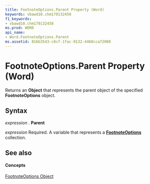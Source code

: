 ```yaml
---
title: FootnoteOptions.Parent Property (Word)
keywords: vbawd10.chm170132458
f1_keywords:
- vbawd10.chm170132458
ms.prod: WORD
api_name:
- Word.FootnoteOptions.Parent
ms.assetid: 816b3543-c8cf-1fac-9132-4468cca72008
---
```



# FootnoteOptions.Parent Property (Word)

Returns an  **Object** that represents the parent object of the specified **FootnoteOptions** object.


## Syntax

 _expression_ . **Parent**

 _expression_ Required. A variable that represents a **[FootnoteOptions](footnoteoptions-object-word.md)** collection.


## See also


#### Concepts


[FootnoteOptions Object](footnoteoptions-object-word.md)

